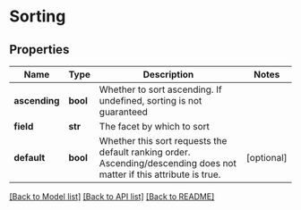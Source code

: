 # Sorting

## Properties
Name | Type | Description | Notes
------------ | ------------- | ------------- | -------------
**ascending** | **bool** | Whether to sort ascending.  If undefined, sorting is not guaranteed | 
**field** | **str** | The facet by which to sort | 
**default** | **bool** | Whether this sort requests the default ranking order.  Ascending/descending does not matter if this attribute is true. | [optional] 

[[Back to Model list]](../README.md#documentation-for-models) [[Back to API list]](../README.md#documentation-for-api-endpoints) [[Back to README]](../README.md)



